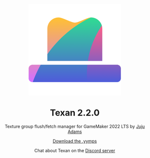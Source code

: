 <p align="center"><img src="https://raw.githubusercontent.com/JujuAdams/Texan/master/LOGO.png" style="display:block; margin:auto; width:300px"></p>
<h1 align="center">Texan 2.2.0</h1>

<p align="center">Texture group flush/fetch manager for GameMaker 2022 LTS by <a href="https://www.jujuadams.com/" target="_blank">Juju Adams</a></p>

<p align="center"><a href="https://github.com/JujuAdams/Texan/releases/">Download the .yymps</a></p>
<p align="center">Chat about Texan on the <a href="https://discord.gg/8krYCqr">Discord server</a></p>

&nbsp;

&nbsp;

